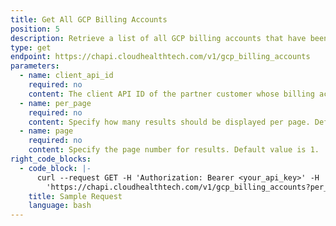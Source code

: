 ```yaml
---
title: Get All GCP Billing Accounts
position: 5
description: Retrieve a list of all GCP billing accounts that have been enabled with the CloudHealth Platform.
type: get
endpoint: https://chapi.cloudhealthtech.com/v1/gcp_billing_accounts
parameters:
  - name: client_api_id
    required: no
    content: The client API ID of the partner customer whose billing account is being added. Required for partners configuring a partner customer's billing account.
  - name: per_page
    required: no
    content: Specify how many results should be displayed per page. Default value is 25. Maximum value is 50.
  - name: page
    required: no
    content: Specify the page number for results. Default value is 1.
right_code_blocks:
  - code_block: |-
      curl --request GET -H 'Authorization: Bearer <your_api_key>' -H 'Content-Type: application/json' -d
        'https://chapi.cloudhealthtech.com/v1/gcp_billing_accounts?per_page=<max_page_count>&page=<page_number>'
    title: Sample Request
    language: bash
---
```

